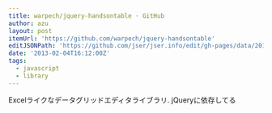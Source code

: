 ```yaml
---
title: warpech/jquery-handsontable · GitHub
author: azu
layout: post
itemUrl: 'https://github.com/warpech/jquery-handsontable'
editJSONPath: 'https://github.com/jser/jser.info/edit/gh-pages/data/2013/02/index.json'
date: '2013-02-04T16:12:00Z'
tags:
  - javascript
  - library
---
```

Excelライクなデータグリッドエディタライブラリ.
jQueryに依存してる

